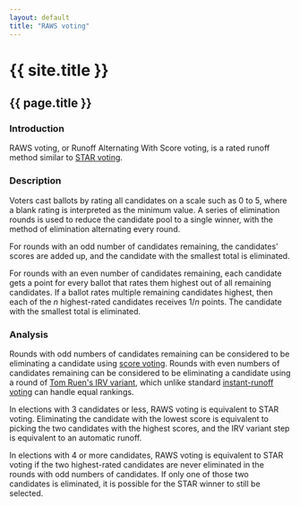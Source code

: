 ```yaml
---
layout: default
title: "RAWS voting"
---
```

# {{ site.title }}
## {{ page.title }}
### Introduction

RAWS voting, or Runoff Alternating With Score voting, is a rated runoff method similar to [STAR voting](https://en.wikipedia.org/wiki/STAR_voting).

### Description

Voters cast ballots by rating all candidates on a scale such as 0 to 5, where a blank rating is interpreted as the minimum value. A series of elimination rounds is used to reduce the candidate pool to a single winner, with the method of elimination alternating every round.

For rounds with an odd number of candidates remaining, the candidates' scores are added up, and the candidate with the smallest total is eliminated.

For rounds with an even number of candidates remaining, each candidate gets a point for every ballot that rates them highest out of all remaining candidates. If a ballot rates multiple remaining candidates highest, then each of the *n* highest-rated candidates receives 1/*n* points. The candidate with the smallest total is eliminated.

### Analysis

Rounds with odd numbers of candidates remaining can be considered to be eliminating a candidate using [score voting](https://en.wikipedia.org/wiki/Score_voting). Rounds with even numbers of candidates remaining can be considered to be eliminating a candidate using a round of [Tom Ruen's IRV variant](https://rangevoting.org/rangeVirv.html#SanF), which unlike standard [instant-runoff voting](https://en.wikipedia.org/wiki/Instant-runoff_voting) can handle equal rankings.

In elections with 3 candidates or less, RAWS voting is equivalent to STAR voting. Eliminating the candidate with the lowest score is equivalent to picking the two candidates with the highest scores, and the IRV variant step is equivalent to an automatic runoff.

In elections with 4 or more candidates, RAWS voting is equivalent to STAR voting if the two highest-rated candidates are never eliminated in the rounds with odd numbers of candidates. If only one of those two candidates is eliminated, it is possible for the STAR winner to still be selected.
